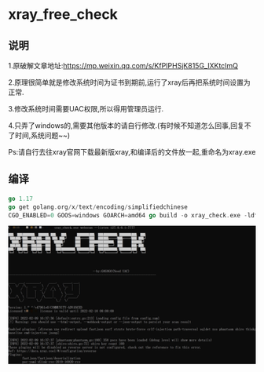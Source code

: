# xray_free_check

## 说明

1.原破解文章地址:https://mp.weixin.qq.com/s/KfPIPHSjK815G_IXKtcImQ

2.原理很简单就是修改系统时间为证书到期前,运行了xray后再把系统时间设置为正常.

3.修改系统时间需要UAC权限,所以得用管理员运行.

4.只弄了windows的,需要其他版本的请自行修改.(有时候不知道怎么回事,回复不了时间,系统问题~~)

Ps:请自行去往xray官网下载最新版xray,和编译后的文件放一起,重命名为xray.exe

## 编译

```go
go 1.17
go get golang.org/x/text/encoding/simplifiedchinese
CGO_ENABLED=0 GOOS=windows GOARCH=amd64 go build -o xray_check.exe -ldflags "-w -s" --trimpath xray.go
```

![xary](./xary.png)
